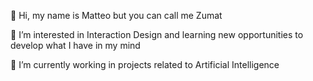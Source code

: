👋 Hi, my name is Matteo but you can call me Zumat

👀 I’m interested in Interaction Design and learning new opportunities to develop what I have in my mind

🌱 I’m currently working in projects related to Artificial Intelligence
